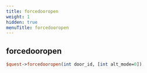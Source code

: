```yaml
---
title: forcedooropen
weight: 1
hidden: true
menuTitle: forcedooropen
---
```

## forcedooropen
```perl
$quest->forcedooropen(int door_id, [int alt_mode=0])
```